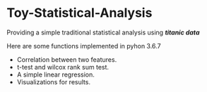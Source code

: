 # Toy-Statistical-Analysis
Providing a simple traditional statistical analysis using **_titanic data_**

Here are some functions implemented in pyhon 3.6.7

- Correlation between two features.
- t-test and wilcox rank sum test.
- A simple linear regression.
- Visualizations for results.
